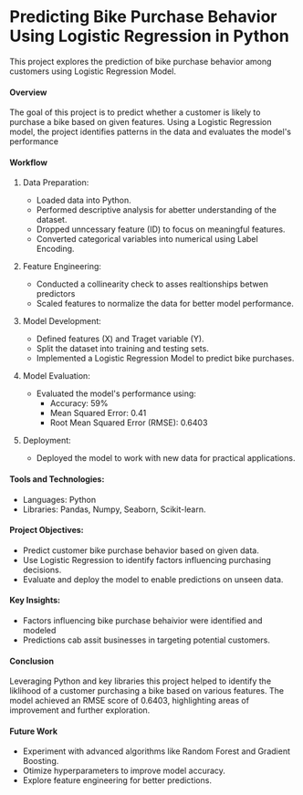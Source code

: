 # Predicting Bike Purchase Behavior Using Logistic Regression in Python
This project explores the prediction of bike purchase behavior among customers using Logistic Regression Model.

#### Overview
The goal of this project is to predict whether a customer is likely to purchase a bike based on given features. Using a Logistic Regression model, the project identifies patterns in the data and evaluates the model's performance

####  Workflow
1. Data Preparation:
   * Loaded data into Python.
   * Performed descriptive analysis for abetter understanding of the dataset.
   * Dropped unncessary feature (ID) to focus on meaningful features.
   * Converted categorical variables into numerical using Label Encoding.

2. Feature Engineering: 
   * Conducted a collinearity check to asses realtionships betwen predictors
   * Scaled features to normalize the data for better model performance.

3. Model Development:
   * Defined features (X) and Traget variable (Y).
   * Split the dataset into training and testing sets.
   * Implemented a Logistic Regression Model to predict bike purchases.

4. Model Evaluation:
   * Evaluated the model's performance using:
     * Accuracy: 59%
     * Mean Squared Error: 0.41
     * Root Mean Squared Error (RMSE): 0.6403
5. Deployment:
   * Deployed the model to work with new data for practical applications.

#### Tools and Technologies:
* Languages: Python
* Libraries: Pandas, Numpy, Seaborn, Scikit-learn.

#### Project Objectives:
* Predict customer bike purchase behavior based on given data.
* Use Logistic Regression to identify factors influencing purchasing decisions.
* Evaluate and deploy the model to enable predictions on unseen data.

#### Key Insights:
* Factors influencing bike purchase behaivior were identified and modeled
* Predictions cab assit businesses in targeting potential customers.

#### Conclusion
Leveraging Python and key libraries this project helped to identify the liklihood of a customer purchasing a bike based on various features. The model achieved an RMSE score of 0.6403, highlighting areas of improvement and further exploration.

#### Future Work
* Experiment with advanced algorithms like Random Forest and Gradient Boosting.
* Otimize hyperparameters to improve model accuracy.
* Explore feature engineering for better predictions.
